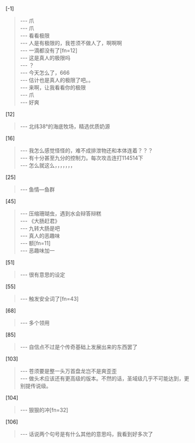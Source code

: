 
[-1] 
>--- 爪<br>
>--- 爪<br>
>--- 看看极限<br>
>--- 人是有极限的，我苍须不做人了，啊啊啊<br>
>--- 一滴都没有了[fn=12]<br>
>--- 这是真人的极限吗<br>
>--- ？<br>
>--- 今天怎么了，666<br>
>--- 估计也是真人的极限了吧。。<br>
>--- 来啊，让我看看你的极限<br>
>--- 爪<br>
>--- 好爽<br>

[12] 
>--- 北纬38°的海底牧场，精选优质奶源<br>

[16] 
>--- 我怎么感觉怪怪的，难不成排泄物还和本体连着？？？<br>
>--- 有十分甚至九分的控制力。每次攻击连打114514下<br>
>--- 怎么就这么，，，，，，，<br>

[25] 
>--- 鱼情—鱼群<br>

[45] 
>--- 压缩珊瑚虫，遇到水会辩答辩糕<br>
>--- 《大肠赶君》<br>
>--- 九转大肠是吧<br>
>--- 真人的恶趣味<br>
>--- 额[fn=11]<br>
>--- 恶趣味加一<br>

[51] 
>--- 很有意思的设定<br>

[55] 
>--- 触发安全词了[fn=43]<br>

[68] 
>--- 多个领用<br>

[85] 
>--- 自信点不过是个传奇基础上发展出来的东西罢了<br>

[103] 
>--- 苍须要是整一头万首盘龙岂不是爽歪歪<br>
>--- 做头术应该还有更高级的版本。不然的话，圣域级几乎不可能达到，更别提传说级。<br>

[104] 
>--- 狠狠的冲[fn=32]<br>

[106] 
>--- 话说两个句号是有什么其他的意思吗，我看到好多次了<br>
